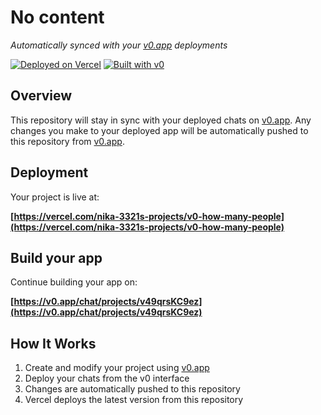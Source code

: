 # No content

*Automatically synced with your [v0.app](https://v0.app) deployments*

[![Deployed on Vercel](https://img.shields.io/badge/Deployed%20on-Vercel-black?style=for-the-badge&logo=vercel)](https://vercel.com/nika-3321s-projects/v0-how-many-people)
[![Built with v0](https://img.shields.io/badge/Built%20with-v0.app-black?style=for-the-badge)](https://v0.app/chat/projects/v49qrsKC9ez)

## Overview

This repository will stay in sync with your deployed chats on [v0.app](https://v0.app).
Any changes you make to your deployed app will be automatically pushed to this repository from [v0.app](https://v0.app).

## Deployment

Your project is live at:

**[https://vercel.com/nika-3321s-projects/v0-how-many-people](https://vercel.com/nika-3321s-projects/v0-how-many-people)**

## Build your app

Continue building your app on:

**[https://v0.app/chat/projects/v49qrsKC9ez](https://v0.app/chat/projects/v49qrsKC9ez)**

## How It Works

1. Create and modify your project using [v0.app](https://v0.app)
2. Deploy your chats from the v0 interface
3. Changes are automatically pushed to this repository
4. Vercel deploys the latest version from this repository
